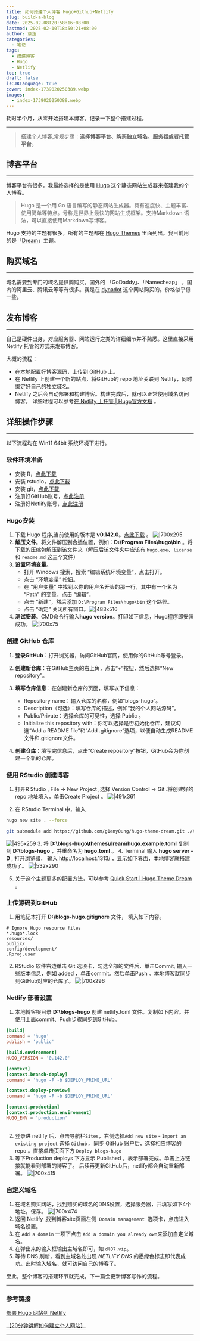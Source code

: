 ```yaml
---
title: 如何搭建个人博客 Hugo+Github+Netlify
slug: build-a-blog
date: 2025-02-08T20:58:16+08:00
lastmod: 2025-02-10T18:50:21+08:00
author: 章鱼
categories:
  - 笔记
tags:
  - 搭建博客
  - Hugo
  - Netlify
toc: true
draft: false
isCJKLanguage: true
cover: index-1739020250389.webp
images:
  - index-1739020250389.webp
---
```

耗时半个月，从零开始搭建本博客。记录一下整个搭建过程。

----
<!--more-->


> 搭建个人博客,常规步骤：**选择博客平台、购买独立域名、服务器或者托管平台**。
## 博客平台
----
博客平台有很多，我最终选择的是使用 [Hugo](https://gohugo.io/) 这个静态网站生成器来搭建我的个人博客。

>Hugo 是一个用 Go 语言编写的静态网站生成器。具有速度快、主题丰富、使用简单等特点。号称是世界上最快的网站生成框架。支持Markdown 语法，可以直接使用Markdown写博客。

Hugo 支持的主题有很多，所有的主题都在 [Hugo Themes](https://themes.gohugo.io/) 里面列出。我目前用的是「[Dream](https://github.com/g1eny0ung/hugo-theme-dream)」主题。
## 购买域名
---
域名需要到专门的域名提供商购买。国外的 「GoDaddy」、「Namecheap」 ，国内的阿里云、腾讯云等等有很多。我是在 [dynadot](https://www.dynadot.com/) 这个网站购买的。价格似乎低一些。
## 发布博客
----
自己是硬件出身，对应服务器、网站运行之类的详细细节并不熟悉。这里直接采用 Netlify 托管的方式来发布博客。

大概的流程：
* 在本地配置好博客源码，上传到 GitHub 上。
* 在 Netlify 上创建一个新的站点，将GitHub的 repo 地址关联到 Netlify，同时绑定好自己的独立域名。
*  Netlify 之后会自动部署和构建博客。构建完成后，就可以正常使用域名访问博客。
详细过程可以参考[在 Netlify 上托管 | Hugo官方文档](https://hugo.opendocs.io/zh-cn/hosting-and-deployment/hosting-on-netlify/) 。

## 详细操作步骤 
----
以下流程均在 Win11 64bit 系统环境下进行。
### 软件环境准备

- 安装 R，[点此下载](https://www.r-project.org/)
- 安装 rstudio，[点此下载](https://www.rstudio.com/products/rstudio/download/#download)
- 安装 git，[点此下载](https://git-scm.com/download/win)
- 注册好GitHub账号，[点此注册](https://github.com/)
- 注册好Netlify账号，[点此注册](https://app.netlify.com/signup)

### Hugo安装
1. 下载 Hugo 程序,当前使用的版本是 **v0.142.0**。[点此下载](https://github.com/gohugoio/hugo/releases) 。 
![|700x295](./index-1739022271312.webp)
2. **解压文件**。将文件解压到合适位置，例如：**D:\Program Files\hugo\bin** 。将下载的压缩包解压到该文件夹（解压后该文件夹中应该有 `hugo.exe`、`license` 和 `readme.md` 这三个文件）
3. **设置环境变量**。
	-  打开 Windows 搜索，搜索 “编辑系统环境变量”，点击打开。
	- 点击 “环境变量” 按钮。
	- 在 “用户变量” 中找到以你的用户名开头的那一行，其中有一个名为 “Path” 的变量，点击 “编辑”。
	- 点击 “新建”，然后添加 `D:\Program Files\hugo\bin` 这个路径。
	- 点击 “确定” 关闭所有窗口。![|483x516](./index-1739023254397.webp)
4. **测试安装**。CMD命令行输入**hugo version**。打印如下信息，Hugo程序即安装成功。
![|700x75](./index-1739023484697.webp)


### 创建 GitHub 仓库
1. **登录GitHub**：打开浏览器，访问GitHub官网，使用你的GitHub账号登录。

2. **创建新仓库**：在GitHub主页的右上角，点击“+”按钮，然后选择“New repository”。

3. **填写仓库信息**：在创建新仓库的页面，填写以下信息：
	* Repository name：输入仓库的名称，例如“blogs-hugo”。
	* Description（可选）：填写仓库的描述，例如“我的个人网站源码”。
	* Public/Private：选择仓库的可见性，选择 Public 。
	* Initialize this repository with：你可以选择是否初始化仓库，建议勾选“Add a README file”和“Add .gitignore”选项，以便自动生成README文件和.gitignore文件。
4. **创建仓库**：填写完信息后，点击“Create repository”按钮，GitHub会为你创建一个新的仓库。

### 使用 RStudio  创建博客
1. 打开R Studio , File -> New Project ,选择 Version Control -> Git .将创建好的 repo 地址填入，单击Create Project 。
![|491x361](./index-1739085581742.webp)

2. 在 RStudio Terminal 中，输入
``` bash 
hugo new site . --force 

git submodule add https://github.com/g1eny0ung/hugo-theme-dream.git ./themes/dream

```



![|495x259](./index-1739088156193.webp)
3.  将 **D:\blogs-hugo\themes\dream\hugo.example.toml** 复制到 **D:\blogs-hugo** ，并重命名为 **hugo.toml** 。
4.  Terminal 输入 **hugo server -D** ,  打开浏览器， 输入 http://localhost:1313/ ，显示如下界面，本地博客就搭建成功了。
![|532x290](./index-1739089362321.webp)

5. 关于这个主题更多的配置方法，可以参考 [Quick Start | Hugo Theme Dream](https://hugo-theme-dream.g1en.site/) 。


### 上传源码到GitHub


1. 用笔记本打开 **D:\blogs-hugo\.gitignore**  文件， 填入如下内容。
```
# Ignore Hugo resource files
*.hugo*.lock
resources/
public/
config/development/
.Rproj.user
```

2. RStudio 软件右边单击 Git 选项卡，勾选全部的文件后，单击Commit, 输入一些版本信息，例如 added ，单击commit。然后单击Push 。本地博客就同步到GitHub对应的仓库了。
![|700x296](./index-1739090561047.webp)


### Netlify 部署设置


1. 本地博客根目录 **D:\blogs-hugo** 创建 netlify.toml 文件。复制如下内容。并使用上面commit、Push步骤同步到GitHub。
``` toml
[build]
command = 'hugo'
publish = 'public'

[build.environment]
HUGO_VERSION = '0.142.0'

[context]
[context.branch-deploy]
command = 'hugo -F -b $DEPLOY_PRIME_URL'

[context.deploy-preview]
command = 'hugo -F -b $DEPLOY_PRIME_URL'

[context.production]
[context.production.environment]
HUGO_ENV = 'production'
 
```
2. 登录进 netlify 后，点击导航栏`Sites`，右侧选择`Add new site` - `Import an existing project` 选择 `Github` 。同步 GitHub 账户后，选择相应博客的 repo 。直接单击页面下方 `Deploy blogs-hugo`
3. 等下Production deploys 下方显示 Published 。表示部署完成。单击上方链接就能看到部署的博客了。  后续再更新GitHub后，netlify都会自动重新部署。  ![|700x415](./index-1739094573073.webp)
### 自定义域名

1. 在域名购买网站，找到购买的域名的DNS设置，选择服务器，并填写如下4个地址，保存。    ![|700x474](./index-1739095943958.webp)
2. 返回 Netlify ,找到博客site页面左侧  `Domain management`  选项卡，点击进入域名设置。
3. 在 `Add a domain` 一项下点击 `Add a domain you already own`来添加自定义域名。
4. 在弹出来的输入框输出主域名即可，如 `dl07.vip`。
5. 等待 DNS 刷新，看到主域名处出现 _NETLIFY DNS_ 的墨绿色标志即代表成功。此时输入域名，就可访问自己的博客了。

至此，整个博客的搭建环节就完成，下一篇会更新博客写作的流程。

---- 
### 参考链接
[部署 Hugo 网站到 Netlify ](https://www.sulinehk.com/post/deploying-hugo-website-to-netlify/)

[【20分钟讲解如何建立个人网站】](https://www.bilibili.com/video/BV1Be4y1h756/?vd_source=aebdabd3c5a0a89ddca0d41c1492f00b)

----




